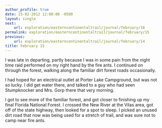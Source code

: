 ```yaml
---
author_profile: true
date: 15-02-2012 12:00:00 -0500
layout: single
next:
    url: exploration/easterncontinentaltrail/journal/february/16
permalink: exploration/easterncontinentaltrail/journal/february/15
previous:
    url: exploration/easterncontinentaltrail/journal/february/14
title: February 15
---
```

I was late in departing, partly because I was in some pain from the night time raid performed on my right hand by the fire ants. I continued on through the forest, walking along the familiar dirt forest roads occasionally.

I had hoped for an electrical outlet at Porter Lake Campground, but was not so lucky. I did get water there, and talked to a guy who had seen Stumpknocker and Mrs. Gorp there that very morning.

I got to see more of the familiar forest, and got closer to finishing up my final Florida National Forest. I crossed the New River at the Vilas area, got off of the state highway, then looked for a spot to sleep. I picked an unused dirt road that now was being used for a stretch of trail, and was sure not to camp near fire ants.